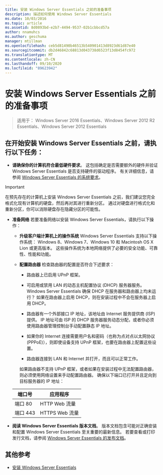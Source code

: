 ```yaml
---
title: 安装 Windows Server Essentials 之前的准备事项
description: 描述如何使用 Windows Server Essentials
ms.date: 10/03/2016
ms.topic: article
ms.assetid: 8d0893bd-e2b7-4494-9537-02b1cbbcd57a
author: nnamuhcs
ms.author: geschuma
manager: mtillman
ms.openlocfilehash: ceb5d81490b46513b540901413d8923d61d87e40
ms.sourcegitcommit: db2d46842c68813d043738d6523f13d8454fc972
ms.translationtype: MT
ms.contentlocale: zh-CN
ms.lasthandoff: 09/10/2020
ms.locfileid: "89623942"
---
```

# <a name="before-you-install-windows-server-essentials"></a>安装 Windows Server Essentials 之前的准备事项

>适用于： Windows Server 2016 Essentials、Windows Server 2012 R2 Essentials、Windows Server 2012 Essentials

##  <a name="before-you-begin-your-installation-of--windows-server-essentials-perform-the-following-tasks"></a><a name="BKMK_BeforeYouBegin"></a> 在开始安装 Windows Server Essentials 之前，请执行以下任务：

-   **请确保你的计算机符合最低硬件要求**。 这包括确定是否需要额外的硬件并验证 Windows Server Essentials 是否支持硬件的驱动程序。 有关详细信息，请参阅 [Windows Server Essentials 的系统要求](../get-started/system-requirements.md)。

> [!IMPORTANT]
> 在预先存在的计算机上安装 Windows Server Essentials 之前，我们建议您完全格式化现有计算机的硬盘，然后再对其进行重新分区。 通过对硬盘进行格式化和重新分区，你可以消除硬盘存在隐藏分区的可能性。

- **准备网络** 若要准备网络以安装 Windows Server Essentials，请执行以下操作：


  - **升级客户端计算机上的操作系统**  Windows Server Essentials 支持以下操作系统： Windows 8、Windows 7、Windows 10 和 Macintosh OS X Lion 或更高版本。 这些操作系统为本地网络提供了必要的安全功能、可靠性、性能和功能。

  - **配置路由器** 检查路由器的配置是否符合下述要求：

    -   路由器上已启用 UPnP 框架。

    -   可启用或禁用 LAN 的动态主机配置协议 (DHCP) 服务器服务。  Windows Server Essentials 确保 DHCP 在服务器和路由器上均未运行？ 如果在路由器上启用 DHCP，则在安装过程中不会在服务器上启用 DHCP。

    -   路由器有一个外部接口 IP 地址，该地址由 Internet 服务提供商 (ISP) 提供。 IP 地址可由 ISP 的 DHCP 服务器服务动态分配，或者你必须使用路由器管理控制台手动配置静态 IP 地址。

    -   如果你的 Internet 连接需要用户名和密码（也称为点对点以太网协议 (PPPoE)），则即使设备支持 UPnP 框架，也要在路由器上配置这些设置。

    -   路由器连接到 LAN 和 Internet 并打开，而且可以正常工作。

    如果路由器不支持 UPnP 框架，或者如果在安装过程中无法配置路由器，则必须使用网络设置来手动配置路由器。 确保以下端口已打开并且定向到目标服务器的 IP 地址：

  |端口号|应用程序|
  |-----------------|-----------------|
  |端口 80|HTTP Web 流量|
  |端口 443|HTTPS Web 流量|


- **阅读 Windows Server Essentials 版本文档**。 版本文档包含可能对正确安装和配置 Windows Server Essentials 至关重要的最新信息。 若要查看或打印发行文档，请参阅 [Windows Server Essentials 的发布文档](../get-started/release-notes.md)。

## <a name="additional-references"></a>其他参考

-   [安装 Windows Server Essentials](Install-Windows-Server-Essentials.md)

